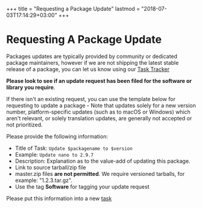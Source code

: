 +++
title = "Requesting a Package Update"
lastmod = "2018-07-03T17:14:29+03:00"
+++
# Requesting A Package Update 

Packages updates are typically provided by community or dedicated package maintainers, however if we are not shipping the latest stable release of a package, you can let us know using our [Task Tracker](https://dev.solus-project.com/)

**Please look to see if an update request has been filed for the software or library you require**. 

If there isn't an existing request, you can use the template below for requesting to update a package - Note that updates solely for a new version number, platform-specific updates (such as to macOS or Windows) which aren't relevant, or solely translation updates, are generally not accepted or not prioritized.

Please provide the following information:

- Title of Task: `Update $packagename to $version`
 - Example: `Update nano to 2.9.7`
- Description: Explanation as to the value-add of updating this package. 
- Link to source tarball/zip file
- master.zip files **are not permitted**. We require versioned tarballs, for example: "1.2.3.tar.gz".
- Use the tag **Software** for tagging your update request

Please put this information into a new [task](https://dev.solus-project.com/maniphest/task/edit/form/1/)
